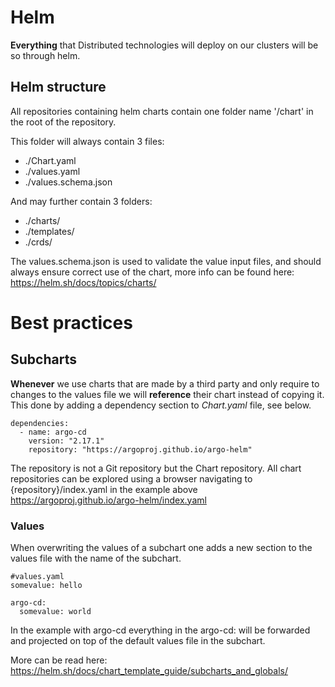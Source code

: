 # Helm

**Everything** that Distributed technologies will deploy on 
our clusters will be so through helm.

## Helm structure

All repositories containing helm charts contain one folder 
name '/chart' in the root of the repository.

This folder will always contain 3 files:

- ./Chart.yaml
- ./values.yaml
- ./values.schema.json

And may further contain 3 folders:

- ./charts/
- ./templates/
- ./crds/

The values.schema.json is used to validate the value input 
files, and should always ensure correct use of the chart, 
more info can be found here: https://helm.sh/docs/topics/charts/

# Best practices

## Subcharts

**Whenever** we use charts that are made by a third party and 
only require to changes to the values file we will **reference** 
their chart instead of copying it. This done by adding a dependency 
section to *Chart.yaml* file, see below.

    dependencies:
      - name: argo-cd
        version: "2.17.1"
        repository: "https://argoproj.github.io/argo-helm"

The repository is not a Git repository but the Chart repository.
All chart repositories can be explored using a browser navigating 
to {repository}/index.yaml in the example above 
https://argoproj.github.io/argo-helm/index.yaml

### Values

When overwriting the values of a subchart one adds a new section
to the values file with the name of the subchart.

    #values.yaml
    somevalue: hello

    argo-cd:
      somevalue: world

In the example with argo-cd everything in the argo-cd: will be forwarded
and projected on top of the default values file in the subchart.

More can be read here: https://helm.sh/docs/chart_template_guide/subcharts_and_globals/
